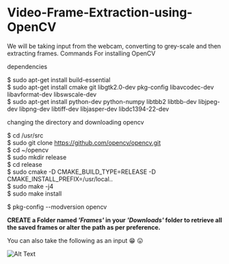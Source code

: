# Video-Frame-Extraction-using-OpenCV
We will be taking input from the webcam, converting to grey-scale and then extracting frames. 
Commands For installing OpenCV

dependencies 

$ sudo apt-get install build-essential <br />
$ sudo apt-get install cmake git libgtk2.0-dev pkg-config libavcodec-dev libavformat-dev libswscale-dev <br />
$ sudo apt-get install python-dev python-numpy libtbb2 libtbb-dev libjpeg-dev libpng-dev libtiff-dev libjasper-dev libdc1394-22-dev <br />

changing the directory and downloading opencv

$ cd /usr/src <br />
$ sudo git clone https://github.com/opencv/opencv.git <br />
$ cd ~/opencv <br />
$ sudo mkdir release<br />
$ cd release<br />
$ sudo cmake -D CMAKE_BUILD_TYPE=RELEASE -D CMAKE_INSTALL_PREFIX=/usr/local..  <br />
$ sudo make -j4<br />
$ sudo make install<br />

$ pkg-config --modversion opencv<br />

**CREATE a Folder named *'Frames'* in your *'Downloads'* folder to retrieve all the saved frames or alter the path as per preference.**

You can also take the following as an input :grin: :stuck_out_tongue:

![Alt Text](https://tenor.com/view/punch-face-gif-5611385.gif)
